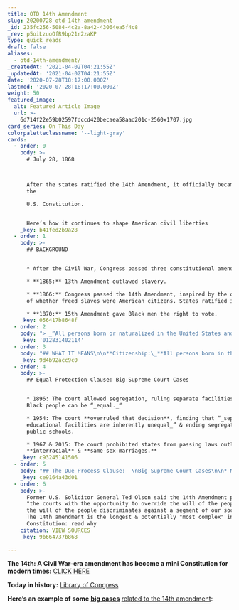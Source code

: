 ```yaml
---
title: OTD 14th Amendment
slug: 20200728-otd-14th-amendment
_id: 235fc256-5084-4c2a-8a42-43064ea5f4c8
_rev: p5oiLzuoOfR9bp21r2zaKP
type: quick_reads
draft: false
aliases:
  - otd-14th-amendment/
_createdAt: '2021-04-02T04:21:55Z'
_updatedAt: '2021-04-02T04:21:55Z'
date: '2020-07-28T18:17:00.000Z'
lastmod: '2020-07-28T18:17:00.000Z'
weight: 50
featured_image:
  alt: Featured Article Image
  url: >-
    6d714f22e59b02597fdccd420becaea58aad201c-2560x1707.jpg
card_series: On This Day
colorpaletteclassname: '--light-gray'
cards:
  - order: 0
    body: >-
      # July 28, 1868  



      After the states ratified the 14th Amendment, it officially became part of
      the  

      U.S. Constitution.


      Here’s how it continues to shape American civil liberties
    _key: b41fed2b9a28
  - order: 1
    body: >-
      ## BACKGROUND


      * After the Civil War, Congress passed three constitutional amendments:

      * **1865:** 13th Amendment outlawed slavery.

      * **1866:** Congress passed the 14th Amendment, inspired by the question
      of whether freed slaves were American citizens. States ratified in 1868.

      * **1870:** 15th Amendment gave Black men the right to vote.
    _key: 056417b8648f
  - order: 2
    body: "> _“All persons born or naturalized in the United States and subject to the jurisdiction thereof are_\_**_citizens_**\_**_of the_**\_**_United States_**\__…No State shall make or enforce any law which shall abridge the privileges or immunities of citizens … nor shall any State deprive any person of life, liberty, or property, without_\_**_due process_**\__of law; nor deny to any person within its jurisdiction the_\_**_equal protection_**\__of the laws.”_"
    _key: '012831402114'
  - order: 3
    body: "## WHAT IT MEANS\n\n**Citizenship:\_**All persons born in the U.S. are U.S. citizens.\n\n**Equal Protection:** State gov’t must apply laws fairly and equally to all people.\n\n**Due Process:** State gov’t must follow certain procedures before it deprives an individual of a right."
    _key: 9d4b92acc9c0
  - order: 4
    body: >-
      ## Equal Protection Clause: Big Supreme Court Cases


      * 1896: The court allowed segregation, ruling separate facilities for
      Black people can be “_equal._“

      * 1954: The court **overruled that decision**, finding that “_separate
      educational facilities are inherently unequal_” & ending segregation in
      public schools.

      * 1967 & 2015: The court prohibited states from passing laws outlawing
      **interracial** & **same-sex marriages.**
    _key: c93245141506
  - order: 5
    body: "## The Due Process Clause:  \nBig Supreme Court Cases\n\n* Major legal cases related to the 14th Amendment aren’t limited to race.\n* 1936: The court ruled **confessions**\_**obtained by torture** are not voluntary and, therefore, inadmissible at trial.\n* 1973: The court ruled states cannot deny a woman her **fundamental “right to privacy”** to obtain an abortion without certain procedural safeguards."
    _key: ce9164a43d01
  - order: 6
    body: >-
      Former U.S. Solicitor General Ted Olson said the 14th Amendment provides
      "the courts with the opportunity to override the will of the people when
      the will of the people discriminates against a segment of our society."
      The 14th amendment is the longest & potentially "most complex" in the U.S.
      Constitution: read why
    citation: VIEW SOURCES
    _key: 9b664737b868

---
```

**The 14th: A Civil War-era amendment has become a mini Constitution for modern times:** [CLICK HERE](https://www.abajournal.com/magazine/article/14th_amendment_constitution_important_today#:~:text=The%20longest%20amendment%20in%20the,amendment%20in%20this%20nation's%20history.)

**Today in history:** [Library of Congress](https://www.loc.gov/item/today-in-history/july-28)

**Here’s an example of some** [**big cases**](https://constitutioncenter.org/blog/10-huge-supreme-court-cases-about-the-14th-amendment) [related to the 14th amendment](https://constitutioncenter.org/blog/10-huge-supreme-court-cases-about-the-14th-amendment):